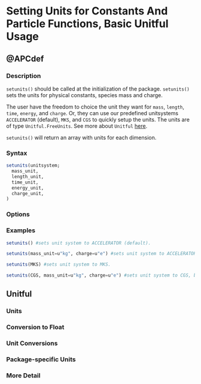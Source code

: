 # Setting Units for Constants And Particle Functions, Basic Unitful Usage

## @APCdef
### Description

`setunits()` should be called at the initialization of the package. `setunits()` sets the units for physical constants, species mass and charge. 

The user have the freedom to choice the unit they want for `mass`, `length`, `time`, `energy`, and `charge`. Or, they can use our predefined unitsystems `ACCELERATOR` (default), `MKS`, and `CGS` to quickly setup the units. The units are of type `Unitful.FreeUnits`. See more about `Unitful` [here](#unitful).

`setunits()` will return an array with units for each dimension.


### Syntax
```julia
setunits(unitsystem;
  mass_unit,
  length_unit,
  time_unit,
  energy_unit,
  charge_unit,
)
```
### Options

### Examples
```julia
setunits() #sets unit system to ACCELERATOR (default).
```
```julia
setunits(mass_unit=u"kg", charge=u"e") #sets unit system to ACCELERATOR (default), but mass unit in "kg".
```
```julia
setunits(MKS) #sets unit system to MKS.
```
```julia
setunits(CGS, mass_unit=u"kg", charge=u"e") #sets unit system to CGS, but mass unit in "kg" and charge unit in elementary charge.
```
## Unitful

### Units

### Conversion to Float

### Unit Conversions

### Package-specific Units

### More Detail